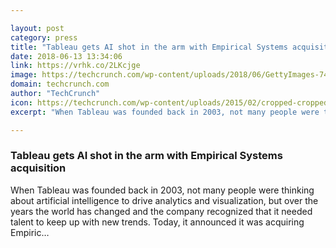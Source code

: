 ```yaml
---

layout: post
category: press
title: "Tableau gets AI shot in the arm with Empirical Systems acquisition"
date: 2018-06-13 13:34:06
link: https://vrhk.co/2LKcjge
image: https://techcrunch.com/wp-content/uploads/2018/06/GettyImages-748319853-1.jpg?w=609
domain: techcrunch.com
author: "TechCrunch"
icon: https://techcrunch.com/wp-content/uploads/2015/02/cropped-cropped-favicon-gradient.png?w=180
excerpt: "When Tableau was founded back in 2003, not many people were thinking about artificial intelligence to drive analytics and visualization, but over the years the world has changed and the company recognized that it needed talent to keep up with new trends. Today, it announced it was acquiring Empiric…"

---
```


### Tableau gets AI shot in the arm with Empirical Systems acquisition

When Tableau was founded back in 2003, not many people were thinking about artificial intelligence to drive analytics and visualization, but over the years the world has changed and the company recognized that it needed talent to keep up with new trends. Today, it announced it was acquiring Empiric…